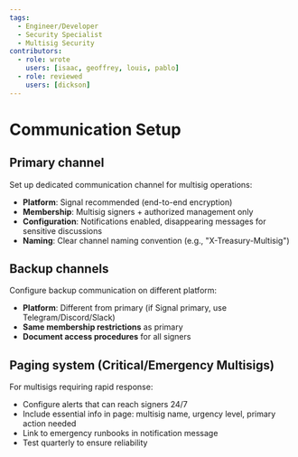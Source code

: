```yaml
---
tags:
  - Engineer/Developer
  - Security Specialist
  - Multisig Security
contributors:
  - role: wrote
    users: [isaac, geoffrey, louis, pablo]
  - role: reviewed
    users: [dickson]
---
```


# Communication Setup

## Primary channel

Set up dedicated communication channel for multisig operations:
- **Platform**: Signal recommended (end-to-end encryption)
- **Membership**: Multisig signers + authorized management only
- **Configuration**: Notifications enabled, disappearing messages for sensitive discussions
- **Naming**: Clear channel naming convention (e.g., "X-Treasury-Multisig")

## Backup channels

Configure backup communication on different platform:
- **Platform**: Different from primary (if Signal primary, use Telegram/Discord/Slack)
- **Same membership restrictions** as primary
- **Document access procedures** for all signers

## Paging system (Critical/Emergency Multisigs)

For multisigs requiring rapid response:
- Configure alerts that can reach signers 24/7
- Include essential info in page: multisig name, urgency level, primary action needed
- Link to emergency runbooks in notification message
- Test quarterly to ensure reliability